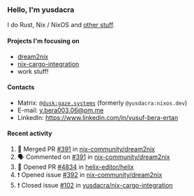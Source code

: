 ### Hello, I'm yusdacra

I do Rust, Nix / NixOS and [other stuff](https://gaze.systems/).

#### Projects I'm focusing on

- [dream2nix](https://github.com/nix-community/dream2nix)
- [nix-cargo-integration](https://github.com/yusdacra/nix-cargo-integration)
- work stuff!

#### Contacts

- Matrix: [`@dusk:gaze.systems`](https://matrix.to/#/@dusk:gaze.systems) (formerly `@yusdacra:nixos.dev`)
- E-mail: y.bera003.06@pm.me
- LinkedIn: https://www.linkedin.com/in/yusuf-bera-ertan

#### Recent activity

<!--START_SECTION:activity-->
1. 🎉 Merged PR [#391](https://github.com/nix-community/dream2nix/pull/391) in [nix-community/dream2nix](https://github.com/nix-community/dream2nix)
2. 🗣 Commented on [#391](https://github.com/nix-community/dream2nix/issues/391) in [nix-community/dream2nix](https://github.com/nix-community/dream2nix)
3. 💪 Opened PR [#4834](https://github.com/helix-editor/helix/pull/4834) in [helix-editor/helix](https://github.com/helix-editor/helix)
4. ❗️ Opened issue [#392](https://github.com/nix-community/dream2nix/issues/392) in [nix-community/dream2nix](https://github.com/nix-community/dream2nix)
5. ❗️ Closed issue [#102](https://github.com/yusdacra/nix-cargo-integration/issues/102) in [yusdacra/nix-cargo-integration](https://github.com/yusdacra/nix-cargo-integration)
<!--END_SECTION:activity-->
